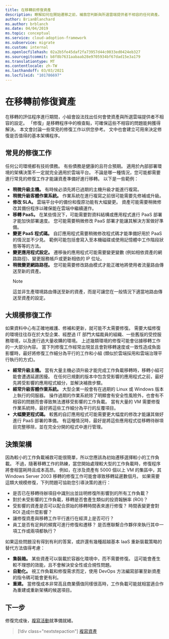 ```yaml
---
title: 在移轉前修復資產
description: 瞭解如何在開始遷移之前，補救您判斷與所選雲端提供者不相容的任何資產。
author: BrianBlanchard
ms.author: brblanch
ms.date: 04/04/2019
ms.topic: conceptual
ms.service: cloud-adoption-framework
ms.subservice: migrate
ms.custom: internal
ms.openlocfilehash: 02a2b5fe45daf2fa73957d44c0033ed0424eb327
ms.sourcegitcommit: b8f8b7631aabaab28e9705934bf67dad15e3a179
ms.translationtype: MT
ms.contentlocale: zh-TW
ms.lasthandoff: 03/03/2021
ms.locfileid: "101786697"
---
```

# <a name="remediate-assets-prior-to-migration"></a>在移轉前修復資產

在移轉的評估程序進行期間，小組會設法找出任何會使資產與所選雲端提供者不相容的設定。 「修復」是移轉程序中的檢查點，可確保這些不相容的問題能夠獲得解決。 本文會討論一些常見的修復工作以供您參考。 文中也會建立可用來決定修復是否值得的基本架構程序。

## <a name="common-remediation-tasks"></a>常見的修復工作

任何公司環境都有技術債務。 有些債務是健康的且符合預期。 適用於內部部署環境的架構決策不一定就完全適用於雲端平台。 不論是哪一種情況，您可能都需要進行常見的修復工作才能讓資產準備好進行移轉。 以下是一些範例：

- **稍微升級主機。** 有時候必須先將已過期的主機升級才能進行複寫。
- **稍微升級客體作業系統。** 作業系統在進行複寫之前很可能需要先修補或升級。
- **修改 SLA。** 雲端平台中的備份和復原功能有大幅變更。 資產可能需要稍微修改其備份程序以確保能在雲端中繼續運作。
- **移轉 PaaS。** 在某些情況下，可能需要對資料結構或應用程式進行 PaaS 部署才能加快部署速度。 您可能需要稍微修改 PaaS 部署才能讓其解決方案做好準備。
- **變更 PaaS 程式碼。** 自訂應用程式需要稍微修改程式碼才能準備好用於 PaaS 的情況並不少見。 範例可能包括會寫入至本機磁碟或使用記憶體中工作階段狀態等等的方法。
- **變更應用程式設定。** 遷移後的應用程式可能需要變更變數 (例如相依資產的網路路徑)、變更服務帳戶或更新相依的 IP 位址。
- **稍微變更網路路徑。** 您可能需要修改路由模式才能正確地將使用者流量路由傳送至新的資產。
    > [!NOTE]
    > 這並非生產環境路由傳送至新的資產，而是可讓您在一般情況下適當地路由傳送至資產的設定。

## <a name="large-scale-remediation-tasks"></a>大規模修復工作

如果資料中心有正確地維護、修補和更新，就可能不太需要修復。 需要大幅修復的環境往往存在於大型企業、經歷過 IT 部門大幅裁員的組織、一些舊版的受控服務環境，以及進行過大量收購的環境。 上述幾類環境的修復可能會佔據移轉工作的一大部分內容。 當下列修復工作經常出現並且會對移轉速度或一致性造成負面影響時，最好將修復工作細分為平行的工作和小組 (類似於雲端採用和雲端治理平行執行的方式)。

- **經常升級主機。** 當有大量主機必須升級才能完成工作負載移轉時，移轉小組可能會遭遇延遲困擾。 在任何已規劃的版本中包含受影響的應用程式之前，最好先將受影響的應用程式細分，並解決補救步驟。
- **經常升級客體作業系統。** 大型企業一般會有在過期的 Linux 或 Windows 版本上執行的伺服器。 操作過期的作業系統除了明顯會有安全性風險外，也會有不相容的問題而會導致無法遷移受影響的工作負載。 當有大量的 VM 需要修復作業系統時，最好將這些工作細分為平行的反覆項目。
- **大幅變更程式碼。** 較舊的自訂應用程式可能需要更大幅度的修改才能讓其做好進行 PaaS 部署的準備。 有這種情況時，最好是將這些應用程式從移轉待辦項目完整移除，並在完全分開的程式中進行管理。

## <a name="decision-framework"></a>決策架構

因為較小的工作負載補救可能很簡單，所以您應該為初始遷移選擇較小的工作負載。 不過，隨著移轉工作的熟練，當您開始處理較大型的工作負載時，修復程序將會相當耗時且成本高昂。 例如，在涉及資產有 5000 個以上 VM 的集區中，其 Windows Server 2003 移轉的修復工作可能會導致移轉延遲數個月。 如果需要這類大規模修復，下列問題可協助您引導決策的進行：

- 是否已在移轉待辦項目中識別出並註明修復所影響到的所有工作負載？
- 對於未受影響的工作負載，移轉是否會產生類似的投資報酬率 (ROI)？
- 受影響的資產是否可以配合原始的移轉時間表來進行修復？ 時間表變更會對 ROI 造成什麼影響？
- 讓修復資產與移轉工作平行進行在經濟上是否可行？
- 員工是否有足夠的頻寬可進行修復和遷移？ 是否應聯繫合作夥伴來執行其中一項工作或兩項都執行？

如果這些問題沒有得到有利的答案，或許還有幾種超越基本 IaaS 重新裝載策略的替代方法值得考慮：

- **集裝箱。** 某些資產可以裝載於容器化環境中，而不需要修復。 這可能會產生較不理想的效能，且不會解決安全性或合規性問題。
- **自動化。** 視工作負載和修復需求而定，使用 DevOps 方法編寫部署至新資產的指令碼可能會更有利。
- **重建。** 當修復成本非常高且商業價值同樣很高時，工作負載可能就相當適合作為重建或重新架構的候選項目。

## <a name="next-steps"></a>下一步

修復完成後，[複寫活動](./replicate.md)就準備就緒。

> [!div class="nextstepaction"]
> [複寫資產](./replicate.md)
